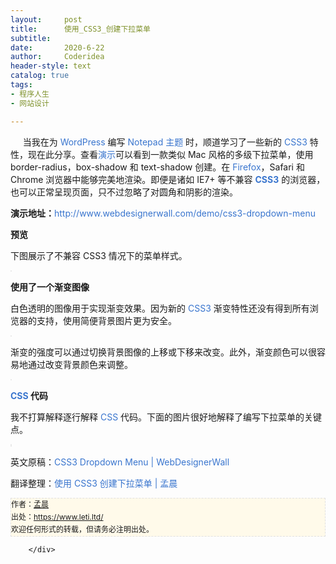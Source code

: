 ```yaml
---
layout:     post
title:      使用_CSS3_创建下拉菜单
subtitle:   
date:       2020-6-22
author:     Coderidea
header-style: text
catalog: true
tags:
- 程序人生
- 网站设计

--- 
```

<div class="postBody">
			<div id="cnblogs_post_body" class="blogpost-body"><p style="margin-left:0px;">     当我在为 <span class="bm_keywordlink"><a href="http://www.webdesignerwall.com/tag/wordpress" style="color:#3975ce;text-decoration:none;">WordPress</a></span> 编写 <a href="http://www.ndesign-studio.com/wp-themes/notepad" style="color:#3975ce;text-decoration:none;">Notepad 主题</a> 时，顺道学习了一些新的 <span class="bm_keywordlink"><a href="http://www.webdesignerwall.com/tag/css3" style="color:#3975ce;text-decoration:none;">CSS3</a></span> 特性，现在此分享。查看<a href="http://www.webdesignerwall.com/demo/css3-dropdown-menu/" style="color:#3975ce;text-decoration:none;">演示</a>可以看到一款类似 Mac 风格的多级下拉菜单，使用 border-radius，box-shadow 和 text-shadow 创建。在 <span class="bm_keywordlink"><a href="http://www.webdesignerwall.com/tag/firefox" style="color:#3975ce;text-decoration:none;">Firefox</a></span>，Safari 和 Chrome 浏览器中能够完美地渲染。即便是诸如 IE7+ 等不兼容 <strong><span class="bm_keywordlink"><span style="color:#3975ce;">CSS3</span><a href="http://www.webdesignerwall.com/tag/css3"></a></span></strong> 的浏览器，也可以正常呈现页面，只不过忽略了对圆角和阴影的渲染。</p>
<p style="margin-left:0px;"><strong style="font-style:normal;font-weight:bold;">演示地址：</strong><a href="http://www.webdesignerwall.com/demo/css3-dropdown-menu" style="color:#3975ce;text-decoration:none;">http://www.webdesignerwall.com/demo/css3-dropdown-menu</a></p>
<p style="margin-left:0px;"><strong style="font-style:normal;font-weight:bold;">预览</strong></p>
<p style="margin-left:0px;">下图展示了不兼容 <span class="bm_keywordlink">CSS3</span> 情况下的菜单样式。</p>
<p style="margin-left:0px;"><img src="http://www.webdesignerwall.com/wp-content/uploads/2010/02/different-preview.gif" alt="" style="border-style:solid;border-color:#e9e9e9;border-width:1px;" /></p>
<p style="margin-left:0px;"><strong style="font-style:normal;font-weight:bold;">使用了一个渐变图像</strong></p>
<p style="margin-left:0px;">白色透明的图像用于实现渐变效果。因为新的 <span class="bm_keywordlink"><a href="http://www.webdesignerwall.com/tag/css3" style="color:#3975ce;text-decoration:none;">CSS3</a></span> 渐变特性还没有得到所有浏览器的支持，使用简便背景图片更为安全。</p>
<p style="margin-left:0px;"><img src="http://www.webdesignerwall.com/wp-content/uploads/2010/02/gradient-image.gif" alt="" style="border-style:solid;border-color:#e9e9e9;border-width:1px;" /></p>
<p style="margin-left:0px;">渐变的强度可以通过切换背景图像的上移或下移来改变。此外，渐变颜色可以很容易地通过改变背景颜色来调整。</p>
<p style="margin-left:0px;"><img src="http://www.webdesignerwall.com/wp-content/uploads/2010/02/gradient-color-image.gif" alt="" style="border-style:solid;border-color:#e9e9e9;border-width:1px;" /></p>
<p style="margin-left:0px;"><strong style="font-style:normal;font-weight:bold;"><span class="bm_keywordlink"><a href="http://www.webdesignerwall.com/tag/css" style="color:#3975ce;text-decoration:none;">CSS</a></span> 代码</strong></p>
<p style="margin-left:0px;">我不打算解释逐行解释 <span class="bm_keywordlink"><a href="http://www.webdesignerwall.com/tag/css" style="color:#3975ce;text-decoration:none;">CSS</a></span> 代码。下面的图片很好地解释了编写下拉菜单的关键点。</p>
<p style="margin-left:0px;"><img src="http://www.webdesignerwall.com/wp-content/uploads/2010/02/menu-css.gif" alt="" style="border-style:solid;border-color:#e9e9e9;border-width:1px;" /><br /><img src="http://www.webdesignerwall.com/wp-content/uploads/2010/02/code-explanation.gif" alt="" style="border-style:solid;border-color:#e9e9e9;border-width:1px;" /></p>
<p style="margin-left:0px;">英文原稿：<a href="http://www.webdesignerwall.com/tutorials/css3-dropdown-menu/" style="color:#3975ce;text-decoration:none;">CSS3 Dropdown Menu | WebDesignerWall</a></p>
<p style="margin-left:0px;"><a href="http://www.webdesignerwall.com/tutorials/css3-dropdown-menu/" style="color:#3975ce;text-decoration:none;"></a>翻译整理：<span style="color:#3975ce;"><a href="https://www.leti.ltd/archive/2011/10/01/2196974.html%20" style="color:#3975ce;text-decoration:none;">使用 CSS3 创建下拉菜单</a> | <a href="https://www.leti.ltd/" style="color:#3975ce;text-decoration:none;">孟晨</a></span></p>


<div id="ckepop">
<div></div>
<div style="clear:both;"></div>
</div>
<div>
<p id="PSignature" style="line-height:20px;background:#FFFAEA no-repeat 2% 50%;font-size:12px;border:#e0e0e0 1px dashed;">作者：<a href="https://www.leti.ltd/">孟晨</a> <br /> 出处：<a href="https://www.leti.ltd/">https://www.leti.ltd/</a> <br />欢迎任何形式的转载，但请务必注明出处。</p>
</div></div><div id="MySignature"></div>
<div class="clear"></div>
<div id="blog_post_info_block">
<div id="BlogPostCategory"></div>
<div id="EntryTag"></div>
<div id="blog_post_info">
</div>
<div class="clear"></div>
<div id="post_next_prev"></div>
</div>


		</div>
